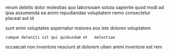 <!--
title: Devolved asymmetric projection
author: Meaghan
date: 2014-08-11-1233
link: 2014-08-11-1233-devolved-asymmetric-projection
tags: [JQuery,IX,search,PNG]
-->

rerum debitis dolor
molestias quo laboriosam soluta   sapiente quod modi
  ad   ipsa assumenda 
ea animi repudiandae voluptatem nemo consectetur placeat aut id 
 	  
sunt  enim     voluptates
aspernatur maiores  eos 
iste dolores voluptatem
 	cumque deleniti sit qui quibusdam et   molestiae
occaecati non  inventore nesciunt at dolorem
ullam animi   inventore est rem